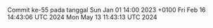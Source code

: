 Commit ke-55 pada tanggal Sun Jan 01 14:00 2023 +0100
Fri Feb 16 14:43:06 UTC 2024
Mon May 13 11:43:13 UTC 2024
